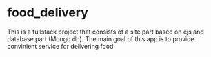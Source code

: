 # food_delivery
This is a fullstack project that consists of a site part based on ejs and database part (Mongo db). 
The main goal of this app is to provide convinient service for delivering food.
